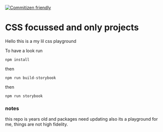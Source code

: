 [![Commitizen friendly](https://img.shields.io/badge/commitizen-friendly-brightgreen.svg)](http://commitizen.github.io/cz-cli/)

# CSS focussed and only projects 

Hello this is a my lil css playground

To have a look run 

`npm install` 

then 

`npm run build-storybook`

then 

`npm run storybook`


### notes 

this repo is years old and packages need updating also its a playground for me, things are not high fidelity.